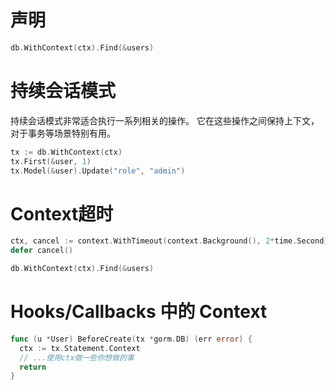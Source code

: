 # 声明
```go
db.WithContext(ctx).Find(&users)
```

# 持续会话模式
持续会话模式非常适合执行一系列相关的操作。 它在这些操作之间保持上下文，对于事务等场景特别有用。

```go
tx := db.WithContext(ctx)
tx.First(&user, 1)
tx.Model(&user).Update("role", "admin")
```

# Context超时
```go
ctx, cancel := context.WithTimeout(context.Background(), 2*time.Second)
defer cancel()

db.WithContext(ctx).Find(&users)
```

# Hooks/Callbacks 中的 Context
```go
func (u *User) BeforeCreate(tx *gorm.DB) (err error) {
  ctx := tx.Statement.Context
  // ...使用ctx做一些你想做的事
  return
}
```

